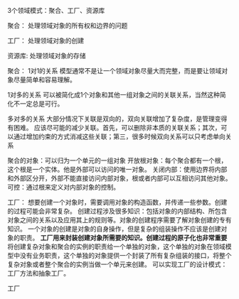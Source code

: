 3个领域模式：聚合、工厂、资源库

聚合：
处理领域对象的所有权和边界的问题

工厂：
处理领域对象的创建

资源库:
处理领域对象的存储

聚合：
1对1的关系 模型通常不是让一个领域对象尽量大而完整，而是要让领域对象尽量简单和容易理解。

1对多的关系 可以被简化成1个对象和其他一组对象之间的关联关系，当然这种简化不一定总是可行。

多对多的关系 大部分情况下关联是双向的，双向关联增加了复杂度，是管理变得有困难。
应该尽可能的减少关联。首先，可以删除非本质的关联关系；其次，可以通过增加约束的方式消减这些关联；第三，很多时候双向关系可以只考虑单向关系

聚合的对象：可以归为一个单元的一组对象
开放根对象：每个聚合都有一个根，这个根是一个实体。他是外部可以访问的唯一对象。
关闭内部：使用边界将内部和外部区分开，外部不能直接访问内部对象，根或者内部可以互相访问其他对象。
可控：通过根来定义对内部对象的控制。

工厂：
想要创建一个对象时，需要调用对象的构造函数，并传递一些参数。创建的过程可能会非常复杂。
创建过程涉及很多知识：包括对象的内部结构、所包含对象之间的关系以及应用其上的规则等。对象的创建程序需要了解对象创建的专有知识。
一个对象的创建是对象的自身操作，但是复杂的组装操作不应该是创建对象的职责。
**工厂用来封装创建对象所需要的知识。创建过程的原子化也非常重要**
将创建复杂对象和聚合的实例的职责给一个单独的对象，这个单独的对象在领域模型中没有业务职责，这个单独的对象提供一个封装了所有复杂组装的接口，将整个复杂对象或者整个聚合的实例当做一个单元来创建。
可以实现工厂的设计模式：工厂方法和抽象工厂。

工厂
